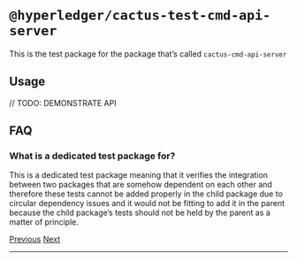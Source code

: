 `@hyperledger/cactus-test-cmd-api-server`
=================================================================================================================

This is the test package for the package that’s called `cactus-cmd-api-server`

Usage
--------------------------------------------

// TODO: DEMONSTRATE API

FAQ
----------------------------------------

### **What is a dedicated test package for?**

This is a dedicated test package meaning that it verifies the integration between two packages that are somehow dependent on each other and therefore these tests cannot be added properly in the child package due to circular dependency issues and it would not be fitting to add it in the parent because the child package’s tests should not be held by the parent as a matter of principle.

[Previous](cactus-test-api-client.md "@hyperledger/cactus-test-api-client") [Next](cactus-test-plugin-ledger-connector-besu.md "@hyperledger/cactus-test-plugin-ledger-connector-besu")

* * *
